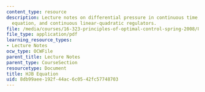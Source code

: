 ```yaml
---
content_type: resource
description: Lecture notes on differential pressure in continuous time, the Hamilton-Jacobi-Bellman
  equation, and continuous linear-quadratic regulators.
file: /media/courses/16-323-principles-of-optimal-control-spring-2008/8db99aee192f44ac6c0542fc57748703_lec4.pdf
file_type: application/pdf
learning_resource_types:
- Lecture Notes
ocw_type: OCWFile
parent_title: Lecture Notes
parent_type: CourseSection
resourcetype: Document
title: HJB Equation
uid: 8db99aee-192f-44ac-6c05-42fc57748703
---
```

